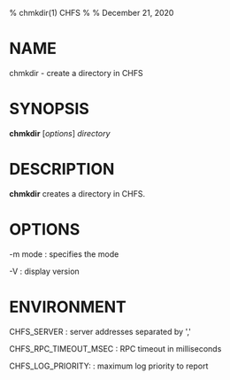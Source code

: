 % chmkdir(1) CHFS
%
% December 21, 2020

# NAME
chmkdir - create a directory in CHFS

# SYNOPSIS
**chmkdir** [_options_] _directory_

# DESCRIPTION
**chmkdir** creates a directory in CHFS.

# OPTIONS
-m mode
: specifies the mode

-V
: display version

# ENVIRONMENT
CHFS_SERVER
: server addresses separated by ','

CHFS_RPC_TIMEOUT_MSEC
: RPC timeout in milliseconds

CHFS_LOG_PRIORITY:
: maximum log priority to report

